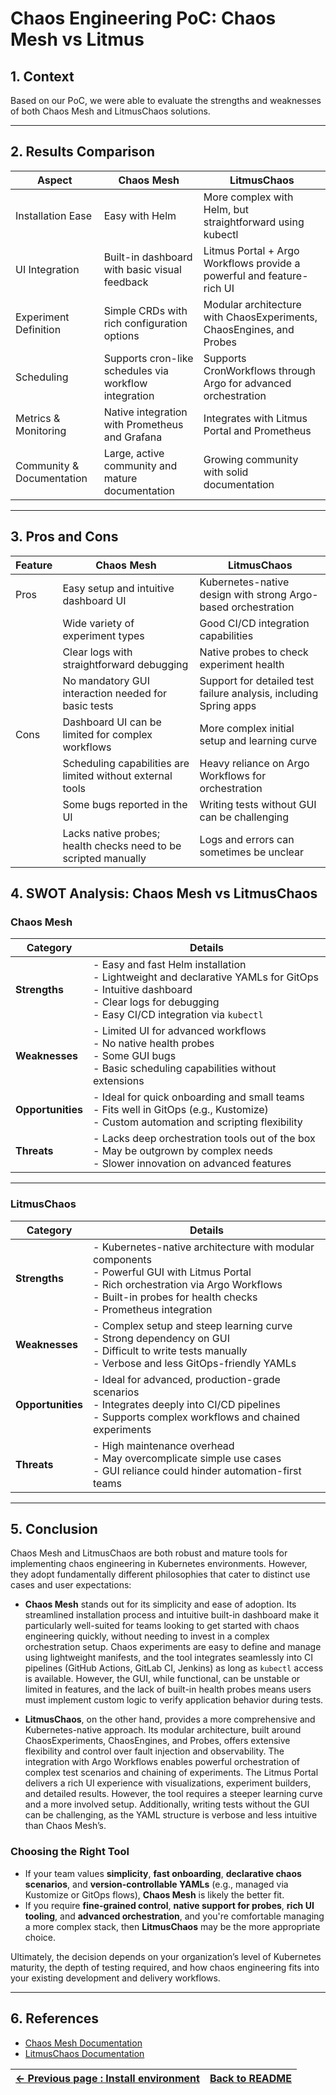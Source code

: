 # Chaos Engineering PoC: Chaos Mesh vs Litmus

## 1. Context

Based on our PoC, we were able to evaluate the strengths and weaknesses of both Chaos Mesh and LitmusChaos solutions.

---

## 2. Results Comparison

| Aspect                    | Chaos Mesh                                            | LitmusChaos                                                           |
| ------------------------- | ----------------------------------------------------- | --------------------------------------------------------------------- |
| Installation Ease         | Easy with Helm                                        | More complex with Helm, but straightforward using kubectl             |
| UI Integration            | Built-in dashboard with basic visual feedback         | Litmus Portal + Argo Workflows provide a powerful and feature-rich UI |
| Experiment Definition     | Simple CRDs with rich configuration options           | Modular architecture with ChaosExperiments, ChaosEngines, and Probes  |
| Scheduling                | Supports cron-like schedules via workflow integration | Supports CronWorkflows through Argo for advanced orchestration        |
| Metrics & Monitoring      | Native integration with Prometheus and Grafana        | Integrates with Litmus Portal and Prometheus                          |
| Community & Documentation | Large, active community and mature documentation      | Growing community with solid documentation                            |

---

## 3. Pros and Cons

| Feature | Chaos Mesh                                                      | LitmusChaos                                                       |
| ------- | --------------------------------------------------------------- | ----------------------------------------------------------------- |
| Pros    | Easy setup and intuitive dashboard UI                           | Kubernetes-native design with strong Argo-based orchestration     |
|         | Wide variety of experiment types                                | Good CI/CD integration capabilities                               |
|         | Clear logs with straightforward debugging                       | Native probes to check experiment health                          |
|         | No mandatory GUI interaction needed for basic tests             | Support for detailed test failure analysis, including Spring apps |
| Cons    | Dashboard UI can be limited for complex workflows               | More complex initial setup and learning curve                     |
|         | Scheduling capabilities are limited without external tools      | Heavy reliance on Argo Workflows for orchestration                |
|         | Some bugs reported in the UI                                    | Writing tests without GUI can be challenging                      |
|         | Lacks native probes; health checks need to be scripted manually | Logs and errors can sometimes be unclear                          |

## 4. SWOT Analysis: Chaos Mesh vs LitmusChaos

### Chaos Mesh

| Category          | Details                                                                                                                                                                              |
| ----------------- | ------------------------------------------------------------------------------------------------------------------------------------------------------------------------------------ |
| **Strengths**     | - Easy and fast Helm installation<br>- Lightweight and declarative YAMLs for GitOps<br>- Intuitive dashboard<br>- Clear logs for debugging<br>- Easy CI/CD integration via `kubectl` |
| **Weaknesses**    | - Limited UI for advanced workflows<br>- No native health probes<br>- Some GUI bugs<br>- Basic scheduling capabilities without extensions                                            |
| **Opportunities** | - Ideal for quick onboarding and small teams<br>- Fits well in GitOps (e.g., Kustomize)<br>- Custom automation and scripting flexibility                                             |
| **Threats**       | - Lacks deep orchestration tools out of the box<br>- May be outgrown by complex needs<br>- Slower innovation on advanced features                                                    |

---

### LitmusChaos

| Category          | Details                                                                                                                                                                                                     |
| ----------------- | ----------------------------------------------------------------------------------------------------------------------------------------------------------------------------------------------------------- |
| **Strengths**     | - Kubernetes-native architecture with modular components<br>- Powerful GUI with Litmus Portal<br>- Rich orchestration via Argo Workflows<br>- Built-in probes for health checks<br>- Prometheus integration |
| **Weaknesses**    | - Complex setup and steep learning curve<br>- Strong dependency on GUI<br>- Difficult to write tests manually<br>- Verbose and less GitOps-friendly YAMLs                                                   |
| **Opportunities** | - Ideal for advanced, production-grade scenarios<br>- Integrates deeply into CI/CD pipelines<br>- Supports complex workflows and chained experiments                                                        |
| **Threats**       | - High maintenance overhead<br>- May overcomplicate simple use cases<br>- GUI reliance could hinder automation-first teams                                                                                  |

---

## 5. Conclusion

Chaos Mesh and LitmusChaos are both robust and mature tools for implementing chaos engineering in Kubernetes environments. However, they adopt fundamentally different philosophies that cater to distinct use cases and user expectations:

- **Chaos Mesh** stands out for its simplicity and ease of adoption. Its streamlined installation process and intuitive built-in dashboard make it particularly well-suited for teams looking to get started with chaos engineering quickly, without needing to invest in a complex orchestration setup. Chaos experiments are easy to define and manage using lightweight manifests, and the tool integrates seamlessly into CI pipelines (GitHub Actions, GitLab CI, Jenkins) as long as `kubectl` access is available. However, the GUI, while functional, can be unstable or limited in features, and the lack of built-in health probes means users must implement custom logic to verify application behavior during tests.

- **LitmusChaos**, on the other hand, provides a more comprehensive and Kubernetes-native approach. Its modular architecture, built around ChaosExperiments, ChaosEngines, and Probes, offers extensive flexibility and control over fault injection and observability. The integration with Argo Workflows enables powerful orchestration of complex test scenarios and chaining of experiments. The Litmus Portal delivers a rich UI experience with visualizations, experiment builders, and detailed results. However, the tool requires a steeper learning curve and a more involved setup. Additionally, writing tests without the GUI can be challenging, as the YAML structure is verbose and less intuitive than Chaos Mesh’s.

### Choosing the Right Tool

- If your team values **simplicity**, **fast onboarding**, **declarative chaos scenarios**, and **version-controllable YAMLs** (e.g., managed via Kustomize or GitOps flows), **Chaos Mesh** is likely the better fit.
- If you require **fine-grained control**, **native support for probes**, **rich UI tooling**, and **advanced orchestration**, and you're comfortable managing a more complex stack, then **LitmusChaos** may be the more appropriate choice.

Ultimately, the decision depends on your organization’s level of Kubernetes maturity, the depth of testing required, and how chaos engineering fits into your existing development and delivery workflows.

---

## 6. References

- [Chaos Mesh Documentation](https://chaos-mesh.org/docs/)
- [LitmusChaos Documentation](https://litmuschaos.github.io/litmus/)

| [← Previous page : Install environment](./03_chaos_testing.md) | [Back to README](../README.md) |
| -------------------------------------------------------------- | ------------------------------ |
